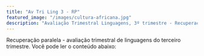 ```yaml
---
title: "Av Tri Ling 3 - RP"
featured_image: "/images/cultura-africana.jpg"
description: "Avaliação Trimestral Linguagens, 3º trimestre - Recuperação Paralela."
---
```

Recuperação paralela - avaliação trimestral de linguagens do terceiro trimestre. Você pode ler o conteúdo abaixo:

